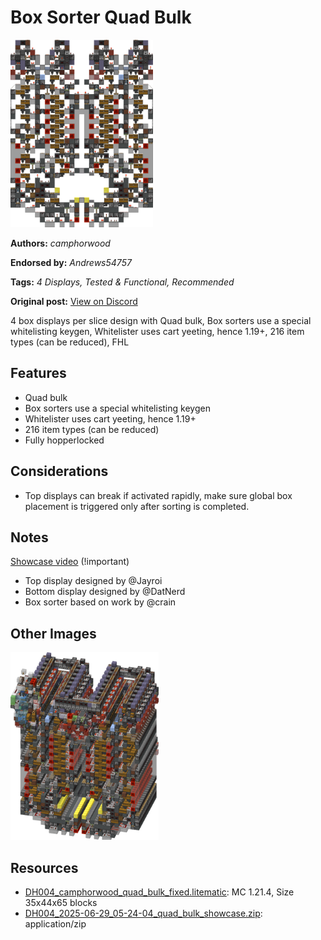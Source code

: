 # Box Sorter Quad Bulk
<img alt="area_render_10_.png" src="images/area_render_10_.png?raw=1" height="300px">

**Authors:** *camphorwood*

**Endorsed by:** *Andrews54757*

**Tags:** *4 Displays, Tested & Functional, Recommended*

**Original post:** [View on Discord](https://discord.com/channels/1375556143186837695/1388318048372658316)

4 box displays per slice design with Quad bulk, Box sorters use a special whitelisting keygen, Whitelister uses cart yeeting, hence 1.19+, 216 item types (can be reduced), FHL
## Features
- Quad bulk
- Box sorters use a special whitelisting keygen
- Whitelister uses cart yeeting, hence 1.19+
- 216 item types (can be reduced)
- Fully hopperlocked
## Considerations
- Top displays can break if activated rapidly, make sure global box placement is triggered only after sorting is completed.
## Notes
[Showcase video](https://www.youtube.com/watch?v=i24AdqmGXLI) (!important)
- Top display designed by @Jayroi
- Bottom display designed by @DatNerd
- Box sorter based on work by @crain

## Other Images
<img src="images/area_render_9_.png?raw=1" height="300px">

## Resources
- [DH004_camphorwood_quad_bulk_fixed.litematic](attachments/DH004_camphorwood_quad_bulk_fixed.litematic): MC 1.21.4, Size 35x44x65 blocks
- [DH004_2025-06-29_05-24-04_quad_bulk_showcase.zip](attachments/DH004_2025-06-29_05-24-04_quad_bulk_showcase.zip): application/zip
